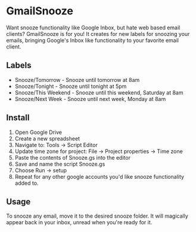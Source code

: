 # GmailSnooze

Want snooze functionality like Google Inbox, but hate web based email clients? GmailSnooze is for you! It creates for new labels for snoozing your emails, bringing Google's Inbox like functionality to your favorite email client.

## Labels
- Snooze/Tomorrow - Snooze until tomorrow at 8am
- Snooze/Tonight - Snooze until tonight at 5pm
- Snooze/This Weekend - Snooze until this weekend, Saturday at 8am
- Snooze/Next Week - Snooze until next week, Monday at 8am

## Install
1. Open Google Drive
2. Create a new spreadsheet
3. Navigate to: Tools -> Script Editor
4. Update time zone for project: File -> Project properties -> Time zone
5. Paste the contents of Snooze.gs into the editor
6. Save and name the script Snooze.gs
7. Choose Run -> setup
8. Repeat for any other google accounts you'd like snooze functionality added to.
 

## Usage
To snooze any email, move it to the desired snooze folder. It will magically appear back in your inbox, unread when you're ready for it.
